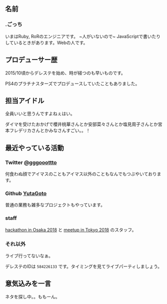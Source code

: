 ## 名前

### .ごっち

いまはRuby, RoRのエンジニアです。 ~人がいないので~ JavaScriptで書いたりしているときがあります。Webの人です。

## プロデューサー歴

2015/10頃からデレステを始め、時が経つのも早いものです。

PS4のプラチナスターズでプロデュースしていたこともありました。

## 担当アイドル

全員いいと思うんですよねぇはい。

ダイマを受けたおかげで櫻井桃華さんとか安部菜々さんとか塩見周子さんとか宮本フレデリカさんとかみなさんすごい。。！

## 最近やっている活動

### Twitter [@gggooottto](https://twitter.com/gggooottto)

何食わぬ顔でアイマスのこともアイマス以外のこともなんでもつぶやいております。

### Github [YutaGoto](https://github.com/YutaGoto)

普通の業務も雑多なプロジェクトもやっています。

### staff

[hackathon in Osaka 2018](https://imas.connpass.com/event/80082/) と [meetup in Tokyo 2018](https://imas.connpass.com/event/90996/) のスタッフ。

### それ以外

ライブ行ってないなぁ。

デレステのIDは `584226133` です。タイミングを見てライブパーティしましょう。

## 意気込みを一言

ネタを探し中。。ももーん。

